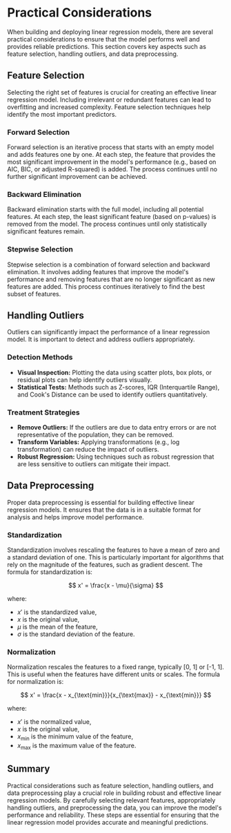 # Practical Considerations

When building and deploying linear regression models, there are several practical considerations to ensure that the model performs well and provides reliable predictions. This section covers key aspects such as feature selection, handling outliers, and data preprocessing.

## Feature Selection

Selecting the right set of features is crucial for creating an effective linear regression model. Including irrelevant or redundant features can lead to overfitting and increased complexity. Feature selection techniques help identify the most important predictors.

### Forward Selection

Forward selection is an iterative process that starts with an empty model and adds features one by one. At each step, the feature that provides the most significant improvement in the model's performance (e.g., based on AIC, BIC, or adjusted R-squared) is added. The process continues until no further significant improvement can be achieved.

### Backward Elimination

Backward elimination starts with the full model, including all potential features. At each step, the least significant feature (based on p-values) is removed from the model. The process continues until only statistically significant features remain.

### Stepwise Selection

Stepwise selection is a combination of forward selection and backward elimination. It involves adding features that improve the model's performance and removing features that are no longer significant as new features are added. This process continues iteratively to find the best subset of features.

## Handling Outliers

Outliers can significantly impact the performance of a linear regression model. It is important to detect and address outliers appropriately.

### Detection Methods

- **Visual Inspection:** Plotting the data using scatter plots, box plots, or residual plots can help identify outliers visually.
- **Statistical Tests:** Methods such as Z-scores, IQR (Interquartile Range), and Cook's Distance can be used to identify outliers quantitatively.

### Treatment Strategies

- **Remove Outliers:** If the outliers are due to data entry errors or are not representative of the population, they can be removed.
- **Transform Variables:** Applying transformations (e.g., log transformation) can reduce the impact of outliers.
- **Robust Regression:** Using techniques such as robust regression that are less sensitive to outliers can mitigate their impact.

## Data Preprocessing

Proper data preprocessing is essential for building effective linear regression models. It ensures that the data is in a suitable format for analysis and helps improve model performance.

### Standardization

Standardization involves rescaling the features to have a mean of zero and a standard deviation of one. This is particularly important for algorithms that rely on the magnitude of the features, such as gradient descent. The formula for standardization is:

$$ x' = \frac{x - \mu}{\sigma} $$

where:
- $x'$ is the standardized value,
- $x$ is the original value,
- $\mu$ is the mean of the feature,
- $\sigma$ is the standard deviation of the feature.

### Normalization

Normalization rescales the features to a fixed range, typically [0, 1] or [-1, 1]. This is useful when the features have different units or scales. The formula for normalization is:

$$ x' = \frac{x - x_{\text{min}}}{x_{\text{max}} - x_{\text{min}}} $$

where:
- $x'$ is the normalized value,
- $x$ is the original value,
- $x_{\text{min}}$ is the minimum value of the feature,
- $x_{\text{max}}$ is the maximum value of the feature.

## Summary

Practical considerations such as feature selection, handling outliers, and data preprocessing play a crucial role in building robust and effective linear regression models. By carefully selecting relevant features, appropriately handling outliers, and preprocessing the data, you can improve the model's performance and reliability. These steps are essential for ensuring that the linear regression model provides accurate and meaningful predictions.
